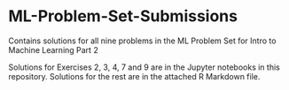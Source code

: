 # ML-Problem-Set-Submissions
Contains solutions for all nine problems in the ML Problem Set for Intro to Machine Learning Part 2

Solutions for Exercises 2, 3, 4, 7 and 9 are in the Jupyter notebooks in this repository.
Solutions for the rest are in the attached R Markdown file.
